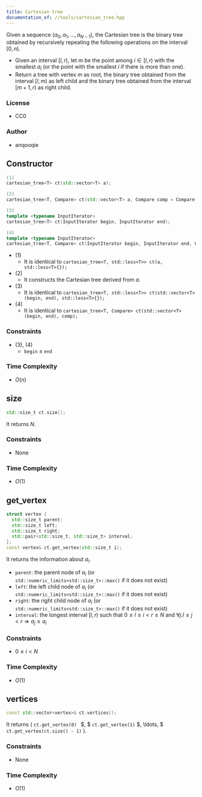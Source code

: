 ```yaml
---
title: Cartesian tree
documentation_of: //tools/cartesian_tree.hpp
---
```


Given a sequence $(a_0, a_1, \ldots, a_{N - 1})$, the Cartesian tree is the binary tree obtained by recursively repeating the following operations on the interval $[0, n)$.

- Given an interval $[l, r)$, let $m$ be the point among $i \in [l, r)$ with the smallest $a_i$ (or the point with the smallest $i$ if there is more than one).
- Return a tree with vertex $m$ as root, the binary tree obtained from the interval $[l, m)$ as left child and the binary tree obtained from the interval $[m + 1, r)$ as right child.

### License
- CC0

### Author
- anqooqie

## Constructor
```cpp
(1)
cartesian_tree<T> ct(std::vector<T> a);

(2)
cartesian_tree<T, Compare> ct(std::vector<T> a, Compare comp = Compare());

(3)
template <typename InputIterator>
cartesian_tree<T> ct(InputIterator begin, InputIterator end);

(4)
template <typename InputIterator>
cartesian_tree<T, Compare> ct(InputIterator begin, InputIterator end, Compare comp = Compare());
```

- (1)
    - It is identical to `cartesian_tree<T, std::less<T>> ct(a, std::less<T>{});`
- (2)
    - It constructs the Cartesian tree derived from $a$.
- (3)
    - It is identical to `cartesian_tree<T, std::less<T>> ct(std::vector<T>(begin, end), std::less<T>{});`
- (4)
    - It is identical to `cartesian_tree<T, Compare> ct(std::vector<T>(begin, end), comp);`

### Constraints
- (3), (4)
    - `begin` $\leq$ `end`

### Time Complexity
- $O(n)$

## size
```cpp
std::size_t ct.size();
```

It returns $N$.

### Constraints
- None

### Time Complexity
- $O(1)$

## get_vertex
```cpp
struct vertex {
  std::size_t parent;
  std::size_t left;
  std::size_t right;
  std::pair<std::size_t, std::size_t> interval;
};
const vertex& ct.get_vertex(std::size_t i);
```

It returns the information about $a_i$.

- `parent`: the parent node of $a_i$ (or `std::numeric_limits<std::size_t>::max()` if it does not exist)
- `left`: the left child node of $a_i$ (or `std::numeric_limits<std::size_t>::max()` if it does not exist)
- `right`: the right child node of $a_i$ (or `std::numeric_limits<std::size_t>::max()` if it does not exist)
- `interval`: the longest interval $[l, r)$ such that $0 \leq l \leq i < r \leq N$ and $\forall j. l \leq j < r \Rightarrow a_j \geq a_i$

### Constraints
- $0 \leq i < N$

### Time Complexity
- $O(1)$

## vertices
```cpp
const std::vector<vertex>& ct.vertices();
```

It returns $($ `ct.get_vertex(0) ` $, $ `ct.get_vertex(1)` $, \ldots, $ `ct.get_vertex(ct.size() - 1)` $)$.

### Constraints
- None

### Time Complexity
- $O(1)$
